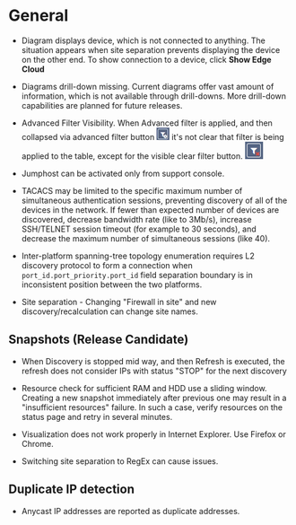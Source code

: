 # General

- Diagram displays device, which is not connected to anything. The
  situation appears when site separation prevents displaying the
  device on the other end. To show connection to a device, click **Show
  Edge Cloud**

- Diagrams drill-down missing. Current diagrams offer vast amount of
  information, which is not available through drill-downs. More
  drill-down capabilities are planned for future releases.

- Advanced Filter Visibility. When Advanced filter is applied, and
  then collapsed via advanced filter button
	![advanced filter button](filter_advanced_btn.png)
  it's not clear that filter is being applied to the table, except for
  the visible clear filter button. ![clear filter button](filter_clear_btn.png)

- Jumphost can be activated only from support console.

- TACACS may be limited to the specific maximum number of simultaneous
  authentication sessions, preventing discovery of all of the devices in the
  network. If fewer than expected number of devices are discovered, decrease
  bandwidth rate (like to 3Mb/s), increase SSH/TELNET session timeout (for
  example to 30 seconds), and decrease the maximum number of simultaneous
  sessions (like 40).

- Inter-platform spanning-tree topology enumeration requires L2
  discovery protocol to form a connection when
  `port_id.port_priority.port_id` field separation boundary is in
  inconsistent position between the two platforms.

- Site separation - Changing "Firewall in site" and new
  discovery/recalculation can change site names.

## Snapshots (Release Candidate)

- When Discovery is stopped mid way, and then Refresh is executed, the
  refresh does not consider IPs with status "STOP" for the next
  discovery

- Resource check for sufficient RAM and HDD use a sliding window.
  Creating a new snapshot immediately after previous one may result in
  a "insufficient resources" failure. In such a case, verify resources
  on the status page and retry in several minutes.

- Visualization does not work properly in Internet Explorer. Use
  Firefox or Chrome.

- Switching site separation to RegEx can cause issues.

## Duplicate IP detection

- Anycast IP addresses are reported as duplicate addresses.
